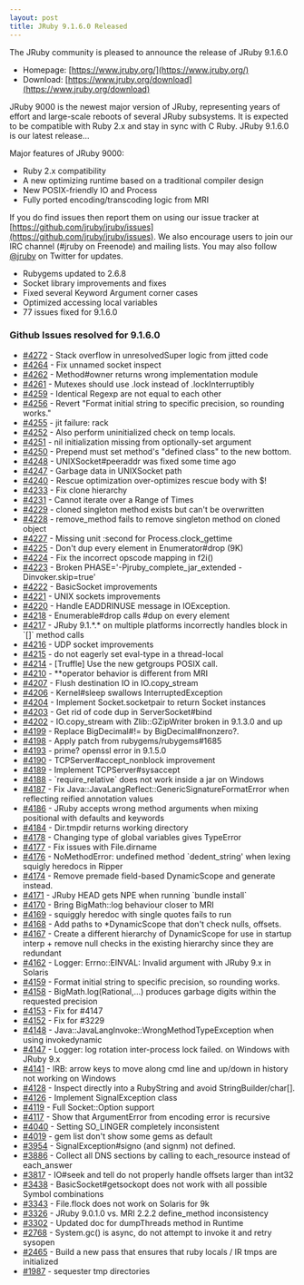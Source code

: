 ```yaml
---
layout: post
title: JRuby 9.1.6.0 Released
---
```

The JRuby community is pleased to announce the release of JRuby 9.1.6.0

- Homepage: [https://www.jruby.org/](https://www.jruby.org/)
- Download: [https://www.jruby.org/download](https://www.jruby.org/download)

JRuby 9000 is the newest major version of JRuby, representing years of effort and large-scale reboots of several JRuby subsystems.  It is expected to be compatible with Ruby 2.x and stay in sync with C Ruby.  JRuby 9.1.6.0 is our latest release...

Major features of JRuby 9000:

- Ruby 2.x compatibility
- A new optimizing runtime based on a traditional compiler design
- New POSIX-friendly IO and Process
- Fully ported encoding/transcoding logic from MRI

If you do find issues then report them on using our issue tracker at [https://github.com/jruby/jruby/issues](https://github.com/jruby/jruby/issues). We also encourage users to join our IRC channel (#jruby on Freenode) and mailing lists. You may also follow [@jruby](https://twitter.com/jruby) on Twitter for updates.

- Rubygems updated to 2.6.8
- Socket library improvements and fixes
- Fixed several Keyword Argument corner cases
- Optimized accessing local variables
- 77 issues fixed for 9.1.6.0

### Github Issues resolved for 9.1.6.0

<ul>
<li><a href="https://github.com/jruby/jruby/issues/4272">#4272</a> - Stack overflow in unresolvedSuper logic from jitted code</li>
<li><a href="https://github.com/jruby/jruby/pull/4264">#4264</a> - Fix unnamed socket inspect</li>
<li><a href="https://github.com/jruby/jruby/issues/4262">#4262</a> - Method#owner returns wrong implementation module</li>
<li><a href="https://github.com/jruby/jruby/issues/4261">#4261</a> - Mutexes should use .lock instead of .lockInterruptibly</li>
<li><a href="https://github.com/jruby/jruby/issues/4259">#4259</a> - Identical Regexp are not equal to each other</li>
<li><a href="https://github.com/jruby/jruby/pull/4256">#4256</a> - Revert "Format initial string to specific precision, so rounding works."</li>
<li><a href="https://github.com/jruby/jruby/issues/4255">#4255</a> - jit failure: rack</li>
<li><a href="https://github.com/jruby/jruby/pull/4252">#4252</a> - Also perform uninitialized check on temp locals.</li>
<li><a href="https://github.com/jruby/jruby/issues/4251">#4251</a> - nil initialization missing from optionally-set argument</li>
<li><a href="https://github.com/jruby/jruby/pull/4250">#4250</a> - Prepend must set method's "defined class" to the new bottom.</li>
<li><a href="https://github.com/jruby/jruby/pull/4248">#4248</a> - UNIXSocket#peeraddr was fixed some time ago</li>
<li><a href="https://github.com/jruby/jruby/issues/4247">#4247</a> - Garbage data in UNIXSocket path</li>
<li><a href="https://github.com/jruby/jruby/issues/4240">#4240</a> - Rescue optimization over-optimizes rescue body with $!</li>
<li><a href="https://github.com/jruby/jruby/pull/4233">#4233</a> - Fix clone hierarchy</li>
<li><a href="https://github.com/jruby/jruby/issues/4231">#4231</a> - Cannot iterate over a Range of Times</li>
<li><a href="https://github.com/jruby/jruby/issues/4229">#4229</a> - cloned singleton method exists but can't be overwritten</li>
<li><a href="https://github.com/jruby/jruby/issues/4228">#4228</a> - remove_method fails to remove singleton method on cloned object</li>
<li><a href="https://github.com/jruby/jruby/issues/4227">#4227</a> - Missing unit :second for Process.clock_gettime</li>
<li><a href="https://github.com/jruby/jruby/pull/4225">#4225</a> - Don't dup every element in Enumerator#drop (9K)</li>
<li><a href="https://github.com/jruby/jruby/pull/4224">#4224</a> - Fix the incorrect opscode mapping in f2i()</li>
<li><a href="https://github.com/jruby/jruby/issues/4223">#4223</a> - Broken PHASE='-Pjruby_complete_jar_extended -Dinvoker.skip=true'</li>
<li><a href="https://github.com/jruby/jruby/pull/4222">#4222</a> - BasicSocket improvements</li>
<li><a href="https://github.com/jruby/jruby/pull/4221">#4221</a> - UNIX sockets improvements</li>
<li><a href="https://github.com/jruby/jruby/pull/4220">#4220</a> - Handle EADDRINUSE message in IOException.</li>
<li><a href="https://github.com/jruby/jruby/issues/4218">#4218</a> - Enumerable#drop calls #dup on every element</li>
<li><a href="https://github.com/jruby/jruby/issues/4217">#4217</a> - JRuby 9.1.*.* on multiple platforms incorrectly handles block in `[]` method calls</li>
<li><a href="https://github.com/jruby/jruby/pull/4216">#4216</a> - UDP socket improvements</li>
<li><a href="https://github.com/jruby/jruby/pull/4215">#4215</a> - do not eagerly set eval-type in a thread-local</li>
<li><a href="https://github.com/jruby/jruby/pull/4214">#4214</a> - [Truffle] Use the new getgroups POSIX call.</li>
<li><a href="https://github.com/jruby/jruby/issues/4210">#4210</a> - **operator behavior is different from MRI</li>
<li><a href="https://github.com/jruby/jruby/pull/4207">#4207</a> - Flush destination IO in IO.copy_stream</li>
<li><a href="https://github.com/jruby/jruby/issues/4206">#4206</a> - Kernel#sleep swallows InterruptedException</li>
<li><a href="https://github.com/jruby/jruby/pull/4204">#4204</a> - Implement Socket.socketpair to return Socket instances</li>
<li><a href="https://github.com/jruby/jruby/pull/4203">#4203</a> - Get rid of code dup in ServerSocket#bind</li>
<li><a href="https://github.com/jruby/jruby/issues/4202">#4202</a> - IO.copy_stream with Zlib::GZipWriter broken in 9.1.3.0 and up</li>
<li><a href="https://github.com/jruby/jruby/pull/4199">#4199</a> - Replace BigDecimal#!= by BigDecimal#nonzero?.</li>
<li><a href="https://github.com/jruby/jruby/pull/4198">#4198</a> - Apply patch from rubygems/rubygems#1685</li>
<li><a href="https://github.com/jruby/jruby/issues/4193">#4193</a> - prime? openssl error in 9.1.5.0</li>
<li><a href="https://github.com/jruby/jruby/pull/4190">#4190</a> - TCPServer#accept_nonblock improvement</li>
<li><a href="https://github.com/jruby/jruby/pull/4189">#4189</a> - Implement TCPServer#sysaccept</li>
<li><a href="https://github.com/jruby/jruby/issues/4188">#4188</a> - `require_relative` does not work inside a jar on Windows</li>
<li><a href="https://github.com/jruby/jruby/pull/4187">#4187</a> - Fix Java::JavaLangReflect::GenericSignatureFormatError when reflecting reified annotation values</li>
<li><a href="https://github.com/jruby/jruby/issues/4186">#4186</a> - JRuby accepts wrong method arguments when mixing positional with defaults and keywords</li>
<li><a href="https://github.com/jruby/jruby/issues/4184">#4184</a> - Dir.tmpdir returns working directory</li>
<li><a href="https://github.com/jruby/jruby/issues/4178">#4178</a> - Changing type of global variables gives TypeError</li>
<li><a href="https://github.com/jruby/jruby/pull/4177">#4177</a> - Fix issues with File.dirname</li>
<li><a href="https://github.com/jruby/jruby/issues/4176">#4176</a> - NoMethodError: undefined method `dedent_string' when lexing squigly heredocs in Ripper</li>
<li><a href="https://github.com/jruby/jruby/pull/4174">#4174</a> - Remove premade field-based DynamicScope and generate instead.</li>
<li><a href="https://github.com/jruby/jruby/issues/4171">#4171</a> - JRuby HEAD gets NPE when running `bundle install`</li>
<li><a href="https://github.com/jruby/jruby/pull/4170">#4170</a> - Bring BigMath::log behaviour closer to MRI</li>
<li><a href="https://github.com/jruby/jruby/issues/4169">#4169</a> - squiggly heredoc with single quotes fails to run</li>
<li><a href="https://github.com/jruby/jruby/pull/4168">#4168</a> - Add paths to *DynamicScope that don't check nulls, offsets.</li>
<li><a href="https://github.com/jruby/jruby/issues/4167">#4167</a> - Create a different hierarchy of DynamicScope for use in startup interp + remove null checks in the existing hierarchy since they are redundant</li>
<li><a href="https://github.com/jruby/jruby/issues/4162">#4162</a> - Logger: Errno::EINVAL: Invalid argument with JRuby 9.x in Solaris</li>
<li><a href="https://github.com/jruby/jruby/pull/4159">#4159</a> - Format initial string to specific precision, so rounding works.</li>
<li><a href="https://github.com/jruby/jruby/issues/4158">#4158</a> - BigMath.log(Rational,...) produces garbage digits within the requested precision</li>
<li><a href="https://github.com/jruby/jruby/pull/4153">#4153</a> - Fix for #4147</li>
<li><a href="https://github.com/jruby/jruby/pull/4152">#4152</a> - Fix for #3229</li>
<li><a href="https://github.com/jruby/jruby/issues/4148">#4148</a> - Java::JavaLangInvoke::WrongMethodTypeException when using invokedynamic</li>
<li><a href="https://github.com/jruby/jruby/issues/4147">#4147</a> - Logger: log rotation inter-process lock failed. on Windows with JRuby 9.x</li>
<li><a href="https://github.com/jruby/jruby/issues/4141">#4141</a> - IRB: arrow keys to move along cmd line and up/down in history not working on Windows</li>
<li><a href="https://github.com/jruby/jruby/pull/4128">#4128</a> - Inspect directly into a RubyString and avoid StringBuilder/char[].</li>
<li><a href="https://github.com/jruby/jruby/pull/4126">#4126</a> - Implement SignalException class</li>
<li><a href="https://github.com/jruby/jruby/pull/4119">#4119</a> - Full Socket::Option support</li>
<li><a href="https://github.com/jruby/jruby/pull/4117">#4117</a> - Show that ArgumentError from encoding error is recursive</li>
<li><a href="https://github.com/jruby/jruby/issues/4040">#4040</a> - Setting SO_LINGER completely inconsistent</li>
<li><a href="https://github.com/jruby/jruby/issues/4019">#4019</a> - gem list don't show some gems as default</li>
<li><a href="https://github.com/jruby/jruby/issues/3954">#3954</a> - SignalException#signo (and signm) not defined.</li>
<li><a href="https://github.com/jruby/jruby/pull/3886">#3886</a> - Collect all DNS sections by calling to each_resource instead of each_answer</li>
<li><a href="https://github.com/jruby/jruby/issues/3817">#3817</a> - IO#seek and tell do not properly handle offsets larger than int32</li>
<li><a href="https://github.com/jruby/jruby/issues/3438">#3438</a> - BasicSocket#getsockopt does not work with all possible Symbol combinations</li>
<li><a href="https://github.com/jruby/jruby/issues/3343">#3343</a> - File.flock does not work on Solaris for 9k</li>
<li><a href="https://github.com/jruby/jruby/issues/3326">#3326</a> - JRuby 9.0.1.0 vs. MRI 2.2.2 define_method inconsistency</li>
<li><a href="https://github.com/jruby/jruby/pull/3302">#3302</a> - Updated doc for dumpThreads method in Runtime</li>
<li><a href="https://github.com/jruby/jruby/pull/2768">#2768</a> - System.gc() is async, do not attempt to invoke it and retry sysopen</li>
<li><a href="https://github.com/jruby/jruby/issues/2465">#2465</a> - Build a new pass that ensures that ruby locals / IR tmps are initialized </li>
<li><a href="https://github.com/jruby/jruby/pull/1987">#1987</a> - sequester tmp directories</li>
</ul>

